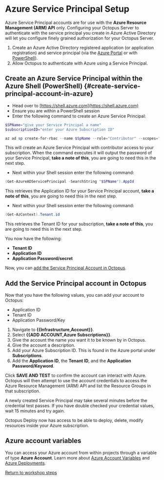 # Azure Service Principal Setup

Azure Service Principal accounts are for use with the **Azure Resource Management (ARM) API** only. Configuring your Octopus Server to authenticate with the service principal you create in Azure Active Directory will let you configure finely grained authorization for your Octopus Server.

1. Create an Azure Active Directory registered application (or application registration) and service principal (via the [Azure Portal](#create-service-principal-account-in-azure) or with [PowerShell](#create-service-principal-account-with-powershell)).
2. Allow Octopus to authenticate with Azure using a Service Principal.

## Create an Azure Service Principal within the Azure Shell (PowerShell) {#create-service-principal-account-in-azure}

- Head over to [https://shell.azure.com](https://shell.azure.com)
- Ensure you are within a PowerShell session
- Enter the following command to create an Azure Service Principal:

```powershell
$SPName="give your Service Principal a name"
$subscriptionID="enter your Azure Subscription ID"

az ad sp create-for-rbac --name $SpName --role="Contributor" --scopes="/subscriptions/$subscriptionID" --query "password" -o tsv
```

This will create an Azure Service Principal with contributor access to your subscription.  When the command executes it will output the password of your Service Principal, **take a note of this**, you are going to need this in the next step. 

-  Next within your Shell session enter the following command:

```powershell
(Get-AzureADServicePrincipal -SearchString "$SPName").AppId
```

This retrieves the Application ID for your Service Principal account, **take a note of this**, you are going to need this in the next step. 

- Next within your Shell session enter the following command: 

```powershell
(Get-AzContext).Tenant.id  
```

This retrieves the Tenant ID for your subscription, **take a note of this**, you are going to need this in the next step. 


You now have the following:

- **Tenant ID**
- **Application ID**
- **Application Password/secret**


Now, you can [add the Service Principal Account in Octopus](#add-service-principal-account). 

## Add the Service Principal account in Octopus

Now that you have the following values, you can add your account to Octopus:

- Application ID
- Tenant ID
- Application Password/Key

1. Navigate to **{{Infrastructure,Account}}**.
1. Select **{{ADD ACCOUNT,Azure Subscriptions}}**.
1. Give the account the name you want it to be known by in Octopus.
1. Give the account a description.
1. Add your Azure Subscription ID. This is found in the Azure portal under **Subscriptions**.
1. Add the **Application ID**, the **Tenant ID**, and the **Application Password/Keyword**.

Click **SAVE AND TEST** to confirm the account can interact with Azure. Octopus will then attempt to use the account credentials to access the Azure Resource Management (ARM) API and list the Resource Groups in that subscription. 

A newly created Service Principal may take several minutes before the credential test passes. If you have double checked your credential values, wait 15 minutes and try again.

Octopus Deploy now has access to be able to deploy, delete, modify resources inside your Azure subscription. 

## Azure account variables

You can access your Azure account from within projects through a variable of type **Azure Account**. Learn more about [Azure Account Variables](https://octopus.com/docs/projects/variables/azure-account-variables.md) and [Azure Deployments](https://octopus.com/docs/deployments/azure/index.md).

[Return to workshop steps](01_Summary.md#agenda)